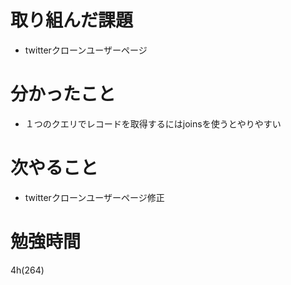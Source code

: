 # 取り組んだ課題

- twitterクローンユーザーページ

# 分かったこと

- １つのクエリでレコードを取得するにはjoinsを使うとやりやすい

# 次やること

- twitterクローンユーザーページ修正

# 勉強時間
4h(264)